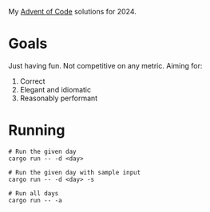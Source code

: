 My [Advent of Code](https://adventofcode.com/2024/) solutions for 2024.

# Goals

Just having fun. Not competitive on any metric. Aiming for:

1. Correct
2. Elegant and idiomatic
3. Reasonably performant

# Running

```
# Run the given day
cargo run -- -d <day>

# Run the given day with sample input
cargo run -- -d <day> -s

# Run all days
cargo run -- -a
```